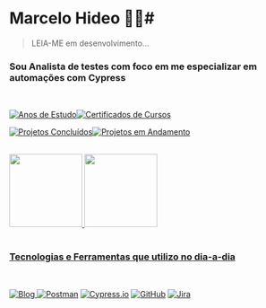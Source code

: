 # Marcelo Hideo 👨‍💻#

 > LEIA-ME em desenvolvimento... 
 
 
 ### Sou Analista de testes com foco em me especializar em automações com Cypress 
<br>

[![Anos de Estudo](https://img.shields.io/badge/Anos%20de%20Estudo-2%2B-brightgreen?style=for-the-badge)](https://www.example.com)[![Certificados de Cursos](https://img.shields.io/badge/Certificados%20de%20Cursos-10%2B-brightgreen?style=for-the-badge)](https://www.example.com)

[![Projetos Concluídos](https://img.shields.io/badge/Projetos%20Concluídos-0-red?style=for-the-badge)](https://www.example.com)[![Projetos em Andamento](https://img.shields.io/badge/Projetos%20em%20Andamento-1-yellow?style=for-the-badge)](https://www.example.com)

<br>
<div>
<a href="https://github.com/marcelodoqa">
<img height="130em" src="https://github-readme-stats.vercel.app/api/top-langs/?username=marcelodoqa&layout=compact&langs_count=7&theme=dracula"/>
<img height="130em" src="https://github-readme-stats.vercel.app/api?username=marcelodoqa&show_icons=true&theme=dracula&include_all_commits=true&count_private=true"/>
</div>
<br>

### **Tecnologias e Ferramentas que utilizo no dia-a-dia** ###
<br>

![Blog](https://img.shields.io/badge/JavaScript-F7DF1E?style=for-the-badge&logo=javascript&logoColor=black)   [![Postman](https://img.shields.io/badge/Postman-FF6C37?style=for-the-badge&logo=postman&logoColor=white)](https://www.postman.com/) [![Cypress.io](https://img.shields.io/badge/Cypress.io-17202C?style=for-the-badge&logo=cypress&logoColor=white)](https://www.cypress.io/) [![GitHub](https://img.shields.io/badge/GitHub-100000?style=for-the-badge&logo=github&logoColor=white)](https://github.com/) [![Jira](https://img.shields.io/badge/Jira-0052CC?style=for-the-badge&logo=jira&logoColor=white)](https://www.atlassian.com/software/jira)





